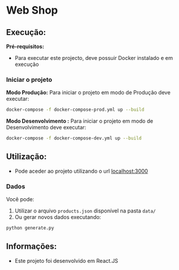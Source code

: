 
# Web Shop
 ## Execução:
 **Pré-requisitos:**
- Para executar este projecto, deve possuir Docker instalado e em execução

### Iniciar o projeto
**Modo Produção:**
Para iniciar o projeto em modo de Produção deve executar:
```bash
docker-compose -f docker-compose-prod.yml up --build
```
  **Modo Desenvolvimento :**
Para iniciar o projeto em modo de Desenvolvimento  deve executar:
```bash
docker-compose -f docker-compose-dev.yml up --build
```

## Utilização:
 - Pode aceder ao projeto utilizando o url [localhost:3000](localhost:3000)
### Dados
Você pode:
 1. Utilizar o arquivo  `products.json`  disponível na pasta  `data/`
 2. Ou gerar novos dados executando:

```bash
python generate.py
```

## Informações:
- Este projeto foi desenvolvido em React.JS
